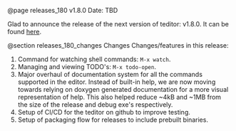@page releases_180 v1.8.0
Date: TBD

Glad to announce the release of the next version of teditor: v1.8.0. It
can be found [here](https://github.com/teju85/teditor/releases/tag/1.8.0).

@section releases_180_changes Changes
Changes/features in this release:
1. Command for watching shell commands: `M-x watch`.
2. Managing and viewing TODO's: `M-x todo-open`.
3. Major overhaul of documentation system for all the commands supported in the
   editor. Instead of built-in help, we are now moving towards relying on
   doxygen generated documentation for a more visual representation of help.
   This also helped reduce ~4kB and ~1MB from the size of the release and debug
   exe's respectively.
4. Setup of CI/CD for the teditor on github to improve testing.
5. Setup of packaging flow for releases to include prebuilt binaries.
